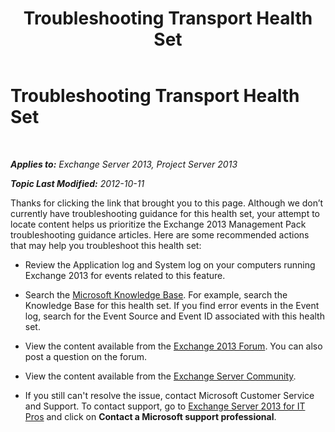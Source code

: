 ﻿---
title: Troubleshooting Transport Health Set
TOCTitle: Troubleshooting Transport Health Set
ms:assetid: 4bd6524c-dd34-440d-a5ec-2f974b81112a
ms:mtpsurl: https://technet.microsoft.com/en-us/library/ms.exch.scom.transport(v=EXCHG.150)
ms:contentKeyID: 49720776
ms.date: 10/08/2015
mtps_version: v=EXCHG.150
---

<div data-xmlns="http://www.w3.org/1999/xhtml">

<div class="topic" data-xmlns="http://www.w3.org/1999/xhtml" data-msxsl="urn:schemas-microsoft-com:xslt" data-cs="http://msdn.microsoft.com/en-us/">

<div data-asp="http://msdn2.microsoft.com/asp">

# Troubleshooting Transport Health Set

</div>

<div id="mainSection">

<div id="mainBody">

<span> </span>

_**Applies to:** Exchange Server 2013, Project Server 2013_

_**Topic Last Modified:** 2012-10-11_

Thanks for clicking the link that brought you to this page. Although we don’t currently have troubleshooting guidance for this health set, your attempt to locate content helps us prioritize the Exchange 2013 Management Pack troubleshooting guidance articles. Here are some recommended actions that may help you troubleshoot this health set:

  - Review the Application log and System log on your computers running Exchange 2013 for events related to this feature.

  - Search the [Microsoft Knowledge Base](http://go.microsoft.com/fwlink/p/?linkid=18175). For example, search the Knowledge Base for this health set. If you find error events in the Event log, search for the Event Source and Event ID associated with this health set.

  - View the content available from the [Exchange 2013 Forum](http://go.microsoft.com/fwlink/p/?linkid=257903). You can also post a question on the forum.

  - View the content available from the [Exchange Server Community](http://go.microsoft.com/fwlink/p/?linkid=14927).

  - If you still can't resolve the issue, contact Microsoft Customer Service and Support. To contact support, go to [Exchange Server 2013 for IT Pros](http://go.microsoft.com/fwlink/p/?linkid=402506) and click on **Contact a Microsoft support professional**.

</div>

<span> </span>

</div>

</div>

</div>

